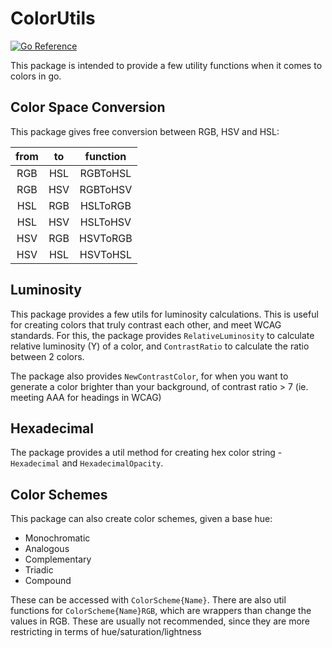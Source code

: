 # ColorUtils

[![Go Reference](https://pkg.go.dev/badge/github.com/ShadiestGoat/colorutils.svg)](https://pkg.go.dev/github.com/ShadiestGoat/pronoundb)

This package is intended to provide a few utility functions when it comes to colors in go.

## Color Space Conversion

This package gives free conversion between RGB, HSV and HSL:

| from | to | function |
|:-:|:-:|:-:|
| RGB | HSL | RGBToHSL |
| RGB | HSV | RGBToHSV |
| HSL | RGB | HSLToRGB |
| HSL | HSV | HSLToHSV |
| HSV | RGB | HSVToRGB |
| HSV | HSL | HSVToHSL |

## Luminosity

This package provides a few utils for luminosity calculations. This is useful for creating colors that truly contrast each other, and meet WCAG standards. For this, the package provides `RelativeLuminosity` to calculate relative luminosity (Y) of a color, and `ContrastRatio` to calculate the ratio between 2 colors.

The package also provides `NewContrastColor`, for when you want to generate a color brighter than your background, of contrast ratio > 7 (ie. meeting AAA for headings in WCAG)

## Hexadecimal

The package provides a util method for creating hex color string - `Hexadecimal` and `HexadecimalOpacity`. 

## Color Schemes

This package can also create color schemes, given a base hue:
- Monochromatic
- Analogous
- Complementary
- Triadic
- Compound

These can be accessed with `ColorScheme{Name}`. 
There are also util functions for `ColorScheme{Name}RGB`, which are wrappers than change the values in RGB. These are usually not recommended, since they are more restricting in terms of hue/saturation/lightness
